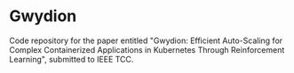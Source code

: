 # Gwydion

Code repository for the paper entitled 
"Gwydion: Efficient Auto-Scaling for Complex
Containerized Applications in Kubernetes
Through Reinforcement Learning", submitted to IEEE TCC.

